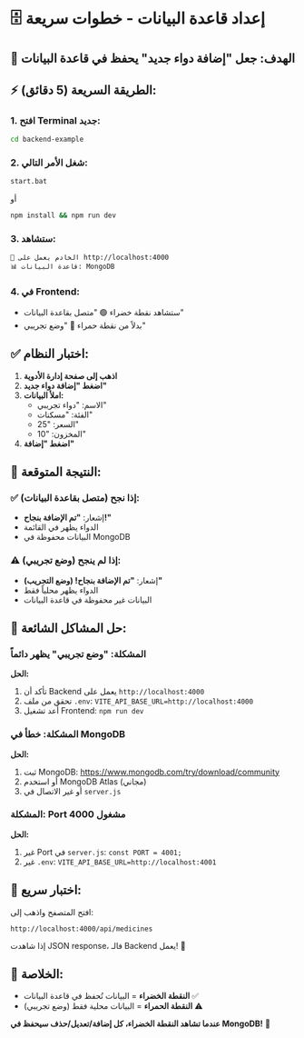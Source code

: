 # 🗄️ إعداد قاعدة البيانات - خطوات سريعة

## 🎯 الهدف: جعل "إضافة دواء جديد" يحفظ في قاعدة البيانات

## ⚡ الطريقة السريعة (5 دقائق):

### 1. **افتح Terminal جديد:**
```bash
cd backend-example
```

### 2. **شغل الأمر التالي:**
```bash
start.bat
```
أو
```bash
npm install && npm run dev
```

### 3. **ستشاهد:**
```
🚀 الخادم يعمل على http://localhost:4000
📊 قاعدة البيانات: MongoDB
```

### 4. **في Frontend:**
- ستشاهد نقطة خضراء 🟢 "متصل بقاعدة البيانات"
- بدلاً من نقطة حمراء 🔴 "وضع تجريبي"

## ✅ اختبار النظام:

1. **اذهب إلى صفحة إدارة الأدوية**
2. **اضغط "إضافة دواء جديد"**
3. **املأ البيانات:**
   - الاسم: "دواء تجريبي"
   - الفئة: "مسكنات"
   - السعر: "25"
   - المخزون: "10"
4. **اضغط "إضافة"**

## 🎉 النتيجة المتوقعة:

### ✅ إذا نجح (متصل بقاعدة البيانات):
- إشعار: **"تم الإضافة بنجاح!"**
- الدواء يظهر في القائمة
- البيانات محفوظة في MongoDB

### ⚠️ إذا لم ينجح (وضع تجريبي):
- إشعار: **"تم الإضافة بنجاح! (وضع التجريب)"**
- الدواء يظهر محلياً فقط
- البيانات غير محفوظة في قاعدة البيانات

## 🔧 حل المشاكل الشائعة:

### المشكلة: "وضع تجريبي" يظهر دائماً
**الحل:**
1. تأكد أن Backend يعمل على `http://localhost:4000`
2. تحقق من ملف `.env`: `VITE_API_BASE_URL=http://localhost:4000`
3. أعد تشغيل Frontend: `npm run dev`

### المشكلة: خطأ في MongoDB
**الحل:**
1. ثبت MongoDB: https://www.mongodb.com/try/download/community
2. أو استخدم MongoDB Atlas (مجاني)
3. أو غير الاتصال في `server.js`

### المشكلة: Port 4000 مشغول
**الحل:**
1. غير Port في `server.js`: `const PORT = 4001;`
2. غير `.env`: `VITE_API_BASE_URL=http://localhost:4001`

## 📱 اختبار سريع:

افتح المتصفح واذهب إلى:
```
http://localhost:4000/api/medicines
```

إذا شاهدت JSON response، فالـ Backend يعمل! 🎉

## 🎯 الخلاصة:

- **النقطة الخضراء** = البيانات تُحفظ في قاعدة البيانات ✅
- **النقطة الحمراء** = البيانات محلية فقط (وضع تجريبي) ⚠️

**عندما تشاهد النقطة الخضراء، كل إضافة/تعديل/حذف سيحفظ في MongoDB!** 🚀
